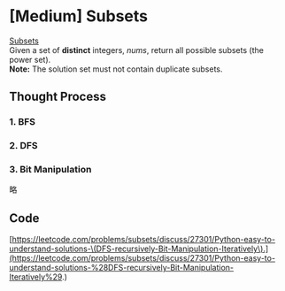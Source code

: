# \[Medium\] Subsets

[Subsets](https://leetcode.com/problems/subsets/)  
Given a set of **distinct** integers, _nums_, return all possible subsets \(the power set\).  
**Note:** The solution set must not contain duplicate subsets.

## Thought Process

### 1. BFS

### 2. DFS

### 3. Bit Manipulation

略

## Code

[https://leetcode.com/problems/subsets/discuss/27301/Python-easy-to-understand-solutions-\(DFS-recursively-Bit-Manipulation-Iteratively\).](https://leetcode.com/problems/subsets/discuss/27301/Python-easy-to-understand-solutions-%28DFS-recursively-Bit-Manipulation-Iteratively%29.)



